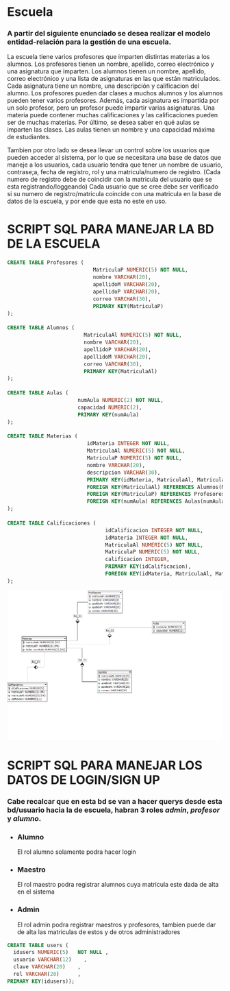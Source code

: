 # Escuela
### A partir del siguiente enunciado se desea realizar el modelo entidad-relación para la gestión de una escuela.
 La escuela tiene varios profesores que imparten distintas materias a los alumnos.
 Los profesores tienen un nombre, apellido, correo electrónico y una asignatura que imparten.
 Los alumnos tienen un nombre, apellido, correo electrónico y una lista de asignaturas en las que están matriculados.
 Cada asignatura tiene un nombre, una descripción y calificacion del alumno. Los profesores pueden dar clases a muchos alumnos y los alumnos pueden tener varios profesores.
 Además, cada asignatura es impartida por un solo profesor, pero un profesor puede impartir varias asignaturas.
 Una materia puede contener muchas calificaciones y las calificaciones pueden ser de muchas materias.
 Por último, se desea saber en qué aulas se imparten las clases. Las aulas tienen un nombre y una capacidad máxima de estudiantes.
 
Tambien por otro lado se desea llevar un control sobre los usuarios que pueden acceder al sistema, por lo que se necesitara una base de datos
que maneje a los usuarios, cada usuario tendra que tener un nombre de usuario, contrase;a, fecha de registro, rol y una matricula/numero de registro.
(Cada numero de registro debe de coincidir con la matricula del usuario que se esta registrando/loggeando)
Cada usuario que se cree debe ser verificado si su numero de registro/matricula coincide con una matricula en la base de datos de la escuela, y por ende que esta
no este en uso.

# SCRIPT SQL PARA MANEJAR LA BD DE LA ESCUELA

```sql
CREATE TABLE Profesores (
                            MatriculaP NUMERIC(5) NOT NULL,
                            nombre VARCHAR(20),
                            apellidoM VARCHAR(20),
                            apellidoP VARCHAR(20),
                            correo VARCHAR(30),
                            PRIMARY KEY(MatriculaP)
);

CREATE TABLE Alumnos (
                         MatriculaAl NUMERIC(5) NOT NULL,
                         nombre VARCHAR(20),
                         apellidoP VARCHAR(20),
                         apellidoM VARCHAR(20),
                         correo VARCHAR(30),
                         PRIMARY KEY(MatriculaAl)
);

CREATE TABLE Aulas (
                       numAula NUMERIC(2) NOT NULL,
                       capacidad NUMERIC(2),
                       PRIMARY KEY(numAula)
);

CREATE TABLE Materias (
                          idMateria INTEGER NOT NULL,
                          MatriculaAl NUMERIC(5) NOT NULL,
                          MatriculaP NUMERIC(5) NOT NULL,
                          nombre VARCHAR(20),
                          descripcion VARCHAR(30),
                          PRIMARY KEY(idMateria, MatriculaAl, MatriculaP),
                          FOREIGN KEY(MatriculaAl) REFERENCES Alumnos(MatriculaAl),
                          FOREIGN KEY(MatriculaP) REFERENCES Profesores(MatriculaP),
                          FOREIGN KEY(numAula) REFERENCES Aulas(numAula)
);

CREATE TABLE Calificaciones (
                                idCalificacion INTEGER NOT NULL,
                                idMateria INTEGER NOT NULL,
                                MatriculaAl NUMERIC(5) NOT NULL,
                                MatriculaP NUMERIC(5) NOT NULL,
                                calificacion INTEGER,
                                PRIMARY KEY(idCalificacion),
                                FOREIGN KEY(idMateria, MatriculaAl, MatriculaP) REFERENCES Materias(idMateria, MatriculaAl, MatriculaP)
);
```

![image](school.png)

# SCRIPT SQL PARA MANEJAR LOS DATOS DE LOGIN/SIGN UP
### Cabe recalcar que en esta bd se van a hacer querys desde esta bd/usuario hacia la de escuela, habran 3 roles *admin*, *profesor* y *alumno*.
- ### Alumno
  El rol alumno solamente podra hacer login
- ### Maestro
  El rol maestro podra registrar alumnos cuya matricula este dada de alta en el sistema
- ### Admin
  El rol admin podra registrar maestros y profesores, tambien puede dar de alta las matriculas de estos y de otros administradores

```SQL
CREATE TABLE users (
  idusers NUMERIC(5)   NOT NULL ,
  usuario VARCHAR(12)    ,
  clave VARCHAR(20)    ,
  rol VARCHAR(20)      ,
PRIMARY KEY(idusers));
```


